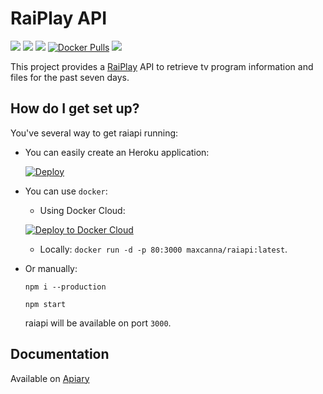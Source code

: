 # RaiPlay API
[![](https://www.versioneye.com/user/projects/57dd79db037c20002d0d9c4d/badge.svg)](https://www.versioneye.com/user/projects/57dd79db037c20002d0d9c4d) ![](https://img.shields.io/codeship/66534f50-5f28-0134-88b4-7a3a89611ccb/master.svg?maxAge=2592000) [![](https://img.shields.io/codeclimate/github/maxcanna/raiapi.svg?maxAge=2592000)](https://codeclimate.com/github/maxcanna/raiapi) [![Docker Pulls](https://img.shields.io/docker/pulls/maxcanna/raiapi.svg)](https://hub.docker.com/r/maxcanna/raiapi/) [![](https://img.shields.io/github/license/maxcanna/raiapi.svg?maxAge=2592000)](https://github.com/maxcanna/raiapi/blob/master/LICENSE)

This project provides a [RaiPlay](http://www.raiplay.it/) API to retrieve tv program information and files for the past seven days.

## How do I get set up?

You've several way to get raiapi running:

* You can easily create an Heroku application:

  [![Deploy](https://www.herokucdn.com/deploy/button.svg)](https://heroku.com/deploy)

* You can use `docker`:

  * Using Docker Cloud:

  [![Deploy to Docker Cloud](https://files.cloud.docker.com/images/deploy-to-dockercloud.svg)](https://cloud.docker.com/stack/deploy/)

  * Locally: `docker run -d -p 80:3000 maxcanna/raiapi:latest`.

* Or manually:

  `npm i --production`

  `npm start`

  raiapi will be available on port `3000`.

## Documentation

Available on [Apiary](http://docs.raiapi.apiary.io/)
